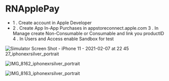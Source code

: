 # RNApplePay

* 1 . Create account in Apple Developer
* 2 . Create App In-App Purchases in appstoreconnect.apple.com
3 . In Manage create Non-Consumable or Consumable and link you productID
4 . In Users and Access enable Sandbox for test


![Simulator Screen Shot - iPhone 11 - 2021-02-07 at 22 45 27_iphonexrsilver_portrait](https://user-images.githubusercontent.com/25927724/107169593-0a636480-699d-11eb-90a1-0e954f2beaf3.png)

![IMG_8162_iphonexrsilver_portrait](https://user-images.githubusercontent.com/25927724/107169599-0e8f8200-699d-11eb-97b4-46b93439a7ce.png)


![IMG_8163_iphonexrsilver_portrait](https://user-images.githubusercontent.com/25927724/107169607-12bb9f80-699d-11eb-87d2-6dff68320ea2.png)

